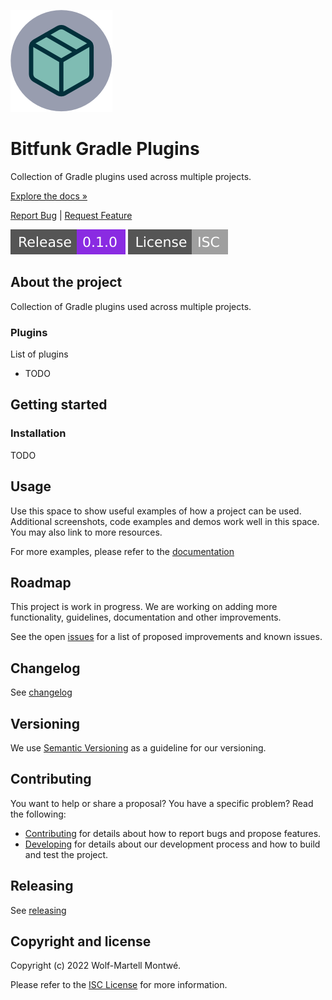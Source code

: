 [webpage]: https://bitfunk.github.io/gradle-plugins/
[repository]: https://github.com/bitfunk/gradle-plugins
[issues]: https://github.com/bitfunk/gradle-plugins/issues
[releases]: https://github.com/bitfunk/gradle-plugins/releases

![Logo](./assets/images/logo.png)

# Bitfunk Gradle Plugins

Collection of Gradle plugins used across multiple projects.

[Explore the docs »][webpage]

[Report Bug]() | [Request Feature]()

[![Latest release](./assets/images/badge-release-latest.svg)][releases]
[![License](./assets/images/badge-license.svg)](LICENSE)

## About the project

Collection of Gradle plugins used across multiple projects.

### Plugins

List of plugins 

* TODO

## Getting started

### Installation

TODO

## Usage

Use this space to show useful examples of how a project can be used. Additional screenshots, code
examples and demos work well in this space. You may also link to more resources.

For more examples, please refer to the [documentation][webpage]

## Roadmap

This project is work in progress. We are working on adding more functionality, guidelines,
documentation and other improvements.

See the open [issues][issues] for a list of proposed
improvements and known issues.

## Changelog

See [changelog](CHANGELOG.md)

## Versioning

We use [Semantic Versioning](http://semver.org/) as a guideline for our versioning.

## Contributing

You want to help or share a proposal? You have a specific problem? Read the following:

* [Contributing](docs/Contributing.adoc) for details about how to report bugs and propose features.
* [Developing](docs/Developing.adoc) for details about our development process and how to build and
  test the project.

## Releasing

See [releasing](docs/Releasing.adoc)

## Copyright and license

Copyright (c) 2022 Wolf-Martell Montwé.

Please refer to the [ISC License](LICENSE) for more information.
